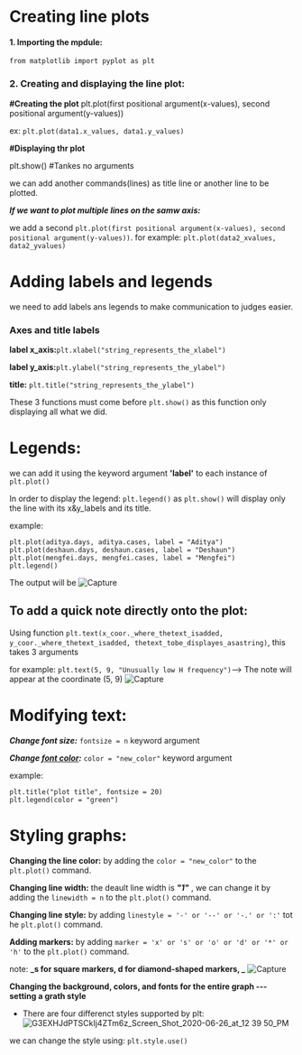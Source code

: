 # Creating line plots
#### 1. Importing the mpdule:
```from matplotlib import pyplot as plt```

### 2. Creating and displaying the line plot:
**#Creating the plot**
plt.plot(first positional argument(x-values), second positional argument(y-values))

ex: ```plt.plot(data1.x_values, data1.y_values)```

**#Displaying thr plot**

plt.show()        #Tankes no arguments

we can add another commands(lines) as title line or another line to be plotted.

**_If we want to plot multiple lines on the samw axis:_**

we add a second ```plt.plot(first positional argument(x-values), second positional argument(y-values))```. for example:
```plt.plot(data2_xvalues, data2_yvalues)```

# Adding labels and legends

we need to add labels ans legends to make communication to judges easier.

### Axes and title labels

**label x_axis:**```plt.xlabel("string_represents_the_xlabel")```

**label y_axis:**```plt.ylabel("string_represents_the_ylabel")```

**title:** ```plt.title("string_represents_the_ylabel")```

These 3 functions must come before ```plt.show()``` as this function only displaying all what we did.

# Legends:

we can add it using the keyword argument **'label'** to each instance of ```plt.plot()```

In order to display the legend: ```plt.legend()``` as ```plt.show()``` will display only the line with its x&y_labels and its title.

example:
```
plt.plot(aditya.days, aditya.cases, label = "Aditya")
plt.plot(deshaun.days, deshaun.cases, label = "Deshaun")
plt.plot(mengfei.days, mengfei.cases, label = "Mengfei")
plt.legend()
```

The output will be
![Capture](https://user-images.githubusercontent.com/91827137/160604400-5c17c50d-45d7-49e4-a407-a0e37f7ffa4c.PNG)

 ## To add a quick note directly onto the plot:
 
 Using function ```plt.text(x_coor._where_thetext_isadded, y_coor._where_thetext_isadded, thetext_tobe_displayes_asastring)```, this takes 3 arguments 
 
 for example: ```plt.text(5, 9, "Unusually low H frequency")```--> The note will appear at the coordinate (5, 9) ![Capture](https://user-images.githubusercontent.com/91827137/160605063-d811e08b-96e2-4963-929d-c474185d4208.PNG)

# Modifying text:

**_Change font size:_** ```fontsize = n``` keyword argument

**_Change [font color](https://en.wikipedia.org/wiki/Web_colors):_** ```color = "new_color"``` keyword argument

example:
```
plt.title("plot title", fontsize = 20)
plt.legend(color = "green")
```

# Styling graphs:
**Changing the line color:** by adding the ```color = "new_color"``` to the ```plt.plot()``` command.

**Changing line width:** the deault line width is _**"1"**_ , we can change it by adding the ```linewidth = n``` to the ```plt.plot()``` command.

**Changing line style:** by adding ```linestyle = '-' or '--' or '-.' or ':'``` tot he ```plt.plot()``` command.

**Adding markers:** by adding ```marker = 'x' or 's' or 'o' or 'd' or '*' or 'h'``` to the ```plt.plot()``` command.

note: **_s for square markers, d for diamond-shaped markers, _** 
![Capture](https://user-images.githubusercontent.com/91827137/160609176-7988de6c-bdf1-4167-8dd8-851ff4289d51.PNG)

**Changing the background, colors, and fonts for the entire graph --- setting a grath style**
- There are four differenct styles supported by plt:
![G3EXHJdPTSCkIj4ZTm6z_Screen_Shot_2020-06-26_at_12 39 50_PM](https://user-images.githubusercontent.com/91827137/160610054-cf64bb7c-5b90-4c77-a8e2-7612f093d62a.png)

we can change the style using: ```plt.style.use()```
